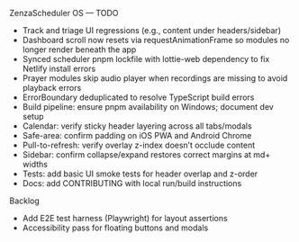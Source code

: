 ZenzaScheduler OS — TODO

- Track and triage UI regressions (e.g., content under headers/sidebar)
- Dashboard scroll now resets via requestAnimationFrame so modules no longer render beneath the app
- Synced scheduler pnpm lockfile with lottie-web dependency to fix Netlify install errors
- Prayer modules skip audio player when recordings are missing to avoid playback errors
- ErrorBoundary deduplicated to resolve TypeScript build errors
- Build pipeline: ensure pnpm availability on Windows; document dev setup
- Calendar: verify sticky header layering across all tabs/modals
- Safe-area: confirm padding on iOS PWA and Android Chrome
- Pull-to-refresh: verify overlay z-index doesn’t occlude content
- Sidebar: confirm collapse/expand restores correct margins at md+ widths
- Tests: add basic UI smoke tests for header overlap and z-order
- Docs: add CONTRIBUTING with local run/build instructions

Backlog
- Add E2E test harness (Playwright) for layout assertions
- Accessibility pass for floating buttons and modals


